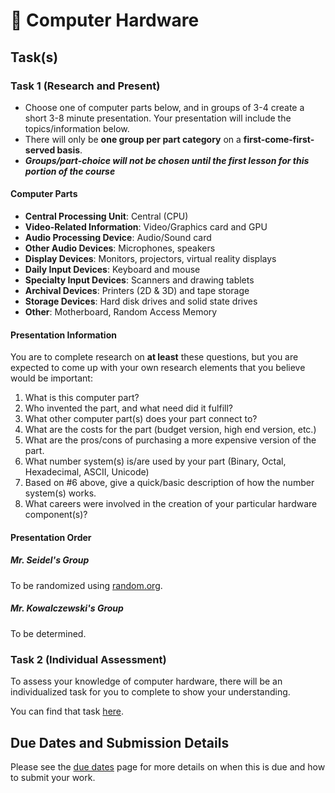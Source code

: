 # &#x1F4D7; Computer Hardware

## Task(s)

### Task 1 (Research and Present)

* Choose one of computer parts below, and in groups of 3-4 create a short 3-8 minute presentation.  Your presentation will include the topics/information below.
* There will only be **one group per part category** on a **first-come-first-served basis**.
* **_Groups/part-choice will not be chosen until the first lesson for this portion of the course_**

#### Computer Parts

* **Central Processing Unit**: Central (CPU)
* **Video-Related Information**: Video/Graphics card and GPU
* **Audio Processing Device**: Audio/Sound card
* **Other Audio Devices**: Microphones, speakers
* **Display Devices**: Monitors, projectors, virtual reality displays
* **Daily Input Devices**: Keyboard and mouse
* **Specialty Input Devices**: Scanners and drawing tablets
* **Archival Devices**: Printers (2D & 3D) and tape storage
* **Storage Devices**: Hard disk drives and solid state drives
* **Other**: Motherboard, Random Access Memory

#### Presentation Information

You are to complete research on **at least** these questions, but you are expected to come up with your own research elements that you believe would be important:

1. What is this computer part?
2. Who invented the part, and what need did it fulfill?
3. What other computer part(s) does your part connect to?
4. What are the costs for the part (budget version, high end version, etc.)
5. What are the pros/cons of purchasing a more expensive version of the part.
6. What number system(s) is/are used by your part (Binary, Octal, Hexadecimal, ASCII, Unicode)
7. Based on #6 above, give a quick/basic description of how the number system(s) works.
8. What careers were involved in the creation of your particular hardware component(s)?

#### Presentation Order

##### Mr. Seidel's Group
To be randomized using [random.org](https://www.random.org/lists/).

##### Mr. Kowalczewski's Group
To be determined.

### Task 2 (Individual Assessment)

To assess your knowledge of computer hardware, there will be an individualized task for you to complete to show your understanding.

You can find that task [here](./Computer-Hardware-P2).

## Due Dates and Submission Details

Please see the [due dates](./Due-Dates-and-Submission-Details) page for more details on when this is due and how to submit your work.